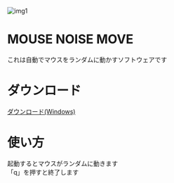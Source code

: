 ![img1](./explanation/img1.gif)

# MOUSE NOISE MOVE

これは自動でマウスをランダムに動かすソフトウェアです

# ダウンロード

[ダウンロード(Windows)](https://github.com/PenguinCabinet/mouse-noise-move/releases/download/1.0.0/mouse_noise_move.1.0.0.win-x64.zip)

# 使い方
起動するとマウスがランダムに動きます  
「q」を押すと終了します
